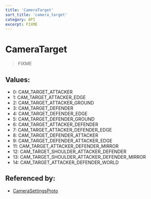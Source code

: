 ```yaml
---
title: 'CameraTarget'
sort_title: 'camera_target'
category: API
excerpt: FIXME
---
```


# CameraTarget

> FIXME

## Values:

- 0: CAM_TARGET_ATTACKER
- 1: CAM_TARGET_ATTACKER_EDGE
- 2: CAM_TARGET_ATTACKER_GROUND
- 3: CAM_TARGET_DEFENDER
- 4: CAM_TARGET_DEFENDER_EDGE
- 5: CAM_TARGET_DEFENDER_GROUND
- 6: CAM_TARGET_ATTACKER_DEFENDER
- 7: CAM_TARGET_ATTACKER_DEFENDER_EDGE
- 8: CAM_TARGET_DEFENDER_ATTACKER
- 9: CAM_TARGET_DEFENDER_ATTACKER_EDGE
- 11: CAM_TARGET_ATTACKER_DEFENDER_MIRROR
- 12: CAM_TARGET_SHOULDER_ATTACKER_DEFENDER
- 13: CAM_TARGET_SHOULDER_ATTACKER_DEFENDER_MIRROR
- 14: CAM_TARGET_ATTACKER_DEFENDER_WORLD

## Referenced by:

- [CameraSettingsProto](../../messages/CameraSettingsProto/)
